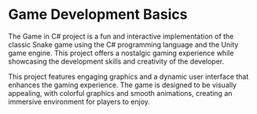 # Game Development Basics

The Game in C# project is a fun and interactive implementation of the classic Snake game 
using the C# programming language and the Unity game engine. This project offers a nostalgic gaming 
experience while showcasing the development skills and creativity of the developer.

This project features engaging graphics and a dynamic user interface that enhances the gaming experience. 
The game is designed to be visually appealing, with colorful graphics and smooth animations, 
creating an immersive environment for players to enjoy.
